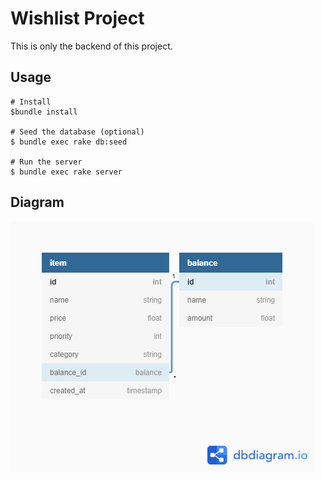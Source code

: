 # Wishlist Project

This is only the backend of this project.

## Usage

```
# Install
$bundle install

# Seed the database (optional)
$ bundle exec rake db:seed

# Run the server
$ bundle exec rake server
```

## Diagram

![dbdiagram.io](src/diagram.png)
